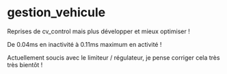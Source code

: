 # gestion_vehicule
Reprises de cv_control mais plus développer et mieux optimiser ! 

De 0.04ms en inactivité à 0.11ms maximum en activité !

Actuellement soucis avec le limiteur / régulateur, je pense corriger cela très très bientôt !
